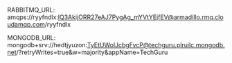 RABBITMQ_URL: amqps://ryyfndlx:lQ3AkijORR27eAJ7PygAg_mYVtYEjfEV@armadillo.rmq.cloudamqp.com/ryyfndlx

MONGODB_URL: mongodb+srv://hedtjyuzon:TyEtUWolJcbgFvcP@techguru.plruilc.mongodb.net/?retryWrites=true&w=majority&appName=TechGuru